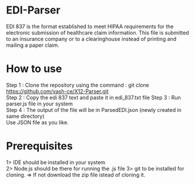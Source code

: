 # EDI-Parser
EDI 837 is the format established to meet HIPAA requirements for the electronic submission of healthcare claim information. This file is submitted to an insurance company or to a clearinghouse instead of printing and mailing a paper claim.

# How to use
Step 1 : Clone the repository using the command : git clone https://github.com/yash-ce/X12-Parser.git                                                                    
Step 2 : Copy the edi 837 text and paste it in edi_837.txt file 
Step 3 : Run parser.js file in your system  
Step 4 : The output of the file will be in ParsedEDI.json (newly created in same directory)                                                                                                           
Use JSON file as you like.

# Prerequisites 
1> IDE should be installed in your system                                                                                   
2> Node.js should be there for running the .js file 
3> git to be installed for cloning. => If not download the zip file istead of cloning it.
